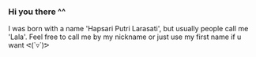 ### Hi you there ^^

I was born with a name 'Hapsari Putri Larasati', but usually people call me 'Lala'. 
Feel free to call me by my nickname or just use my first name if u want ᕙ(`▿´)ᕗ
